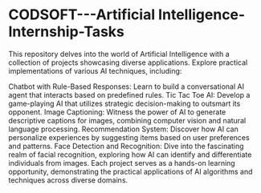 # CODSOFT---Artificial Intelligence-Internship-Tasks
This repository delves into the world of Artificial Intelligence with a collection of projects showcasing diverse applications. Explore practical implementations of various AI techniques, including:

Chatbot with Rule-Based Responses: Learn to build a conversational AI agent that interacts based on predefined rules.
Tic Tac Toe AI: Develop a game-playing AI that utilizes strategic decision-making to outsmart its opponent.
Image Captioning: Witness the power of AI to generate descriptive captions for images, combining computer vision and natural language processing.
Recommendation System: Discover how AI can personalize experiences by suggesting items based on user preferences and patterns.
Face Detection and Recognition: Dive into the fascinating realm of facial recognition, exploring how AI can identify and differentiate individuals from images.
Each project serves as a hands-on learning opportunity, demonstrating the practical applications of AI algorithms and techniques across diverse domains.
